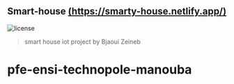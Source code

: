 ## Smart-house [(https://smarty-house.netlify.app/)](https://smarty-house.netlify.app/)

![license](https://img.shields.io/badge/license-MIT-blue.svg)

> smart house iot project by Bjaoui Zeineb
# pfe-ensi-technopole-manouba
